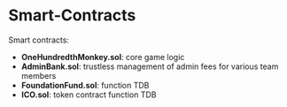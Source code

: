 # Smart-Contracts

Smart contracts:

- **OneHundredthMonkey.sol**: core game logic
- **AdminBank.sol**: trustless management of admin fees for various team members
- **FoundationFund.sol**: function TDB 
- **ICO.sol**: token contract function TDB
